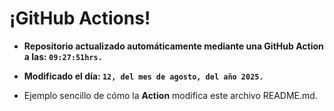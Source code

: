 # ¡GitHub Actions!
* **Repositorio actualizado automáticamente mediante una GitHub Action a las: `09:27:51hrs.`**
* **Modificado el día: `12, del mes de agosto, del año 2025.`**

* Ejemplo sencillo de cómo la **Action** modifica este archivo README.md.
